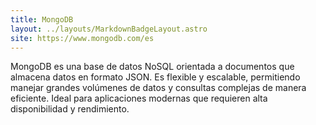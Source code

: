 ```yaml
---
title: MongoDB
layout: ../layouts/MarkdownBadgeLayout.astro
site: https://www.mongodb.com/es
---
```


MongoDB es una base de datos NoSQL orientada a documentos que almacena datos en formato JSON. Es flexible y escalable, permitiendo manejar grandes volúmenes de datos y consultas complejas de manera eficiente. Ideal para aplicaciones modernas que requieren alta disponibilidad y rendimiento.